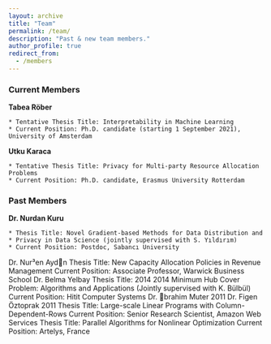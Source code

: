 ```yaml
---
layout: archive
title: "Team"
permalink: /team/
description: "Past & new team members."
author_profile: true
redirect_from: 
  - /members
---
```


### Current Members


**Tabea Röber**

	* Tentative Thesis Title: Interpretability in Machine Learning
	* Current Position: Ph.D. candidate (starting 1 September 2021), University of Amsterdam
	
**Utku Karaca**

	* Tentative Thesis Title: Privacy for Multi-party Resource Allocation Problems
	* Current Position: Ph.D. candidate, Erasmus University Rotterdam



### Past Members


**Dr. Nurdan Kuru**

	* Thesis Title: Novel Gradient-based Methods for Data Distribution and
	* Privacy in Data Science (jointly supervised with S. Yıldırım)
	* Current Position: Postdoc, Sabancı University

Dr. Nur³en Aydn
Thesis Title: New Capacity Allocation Policies in Revenue Management
Current Position: Associate Professor, Warwick Business School
Dr. Belma Yelbay
Thesis Title:
2014
2014
Minimum Hub Cover Problem: Algorithms and Applications
(Jointly supervised with K. Bülbül)
Current Position:
Hitit Computer Systems
Dr. brahim Muter 2011
Dr. Figen Öztoprak 2011
Thesis Title: Large-scale Linear Programs with Column-Dependent-Rows
Current Position: Senior Research Scientist, Amazon Web Services
Thesis Title: Parallel Algorithms for Nonlinear Optimization
Current Position: Artelys, France
